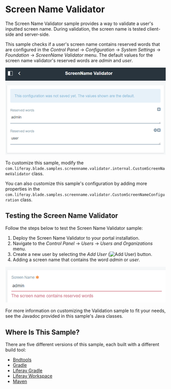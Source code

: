 # Screen Name Validator

The Screen Name Validator sample provides a way to validate a user's inputted
screen name. During validation, the screen name is tested client-side and
server-side.

This sample checks if a user's screen name contains reserved words that are
configured in the *Control Panel* &rarr; *Configuration* &rarr; *System
Settings* &rarr; *Foundation* &rarr; *ScreenName Validator* menu. The default
values for the screen name validator's reserved words are *admin* and *user*.

![Figure 1: Enter reserved words for the screen name validator.](../../images/screenname-validator-config.png)

To customize this sample, modify the
`com.liferay.blade.samples.screenname.validator.internal.CustomScreenNameValidator`
class.

You can also customize this sample's configuration by adding more properties in
the
`com.liferay.blade.samples.screenname.validator.CustomScreenNameConfiguration`
class.

## Testing the Screen Name Validator

Follow the steps below to test the Screen Name Validator sample:

1.  Deploy the Screen Name Validator to your portal installation.
2.  Navigate to the *Control Panel* &rarr; *Users* &rarr; *Users and
    Organizations* menu.
3.  Create a new user by selecting the *Add User*
    (![Add User](https://github.com/codyhoag/liferay-docs/blob/blade-sample-images/develop/tutorials/blade-images/icon-add.png))
    button.
4.  Adding a screen name that contains the word *admin* or *user*.

![Figure 2: The error message displays when inputting a reserved word for the screen name.](../../images/screenname-validator-test.png)

For more information on customizing the Validation sample to fit your needs, see
the Javadoc provided in this sample's Java classes.

## Where Is This Sample?

There are five different versions of this sample, each built with a different
build tool:

- [Bndtools](https://github.com/liferay/liferay-blade-samples/tree/master/bndtools/blade.screenname.validator)
- [Gradle](https://github.com/liferay/liferay-blade-samples/tree/master/gradle/blade.screenname.validator)
- [Liferay Gradle](https://github.com/liferay/liferay-blade-samples/tree/master/liferay-gradle/blade.screenname.validator)
- [Liferay Workspace](https://github.com/liferay/liferay-blade-samples/tree/master/liferay-workspace/modules/blade.screenname.validator)
- [Maven](https://github.com/liferay/liferay-blade-samples/tree/master/maven/blade.screenname.validator)
